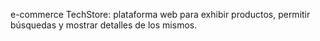 e-commerce TechStore: plataforma web para exhibir productos, permitir búsquedas y
mostrar detalles de los mismos.
